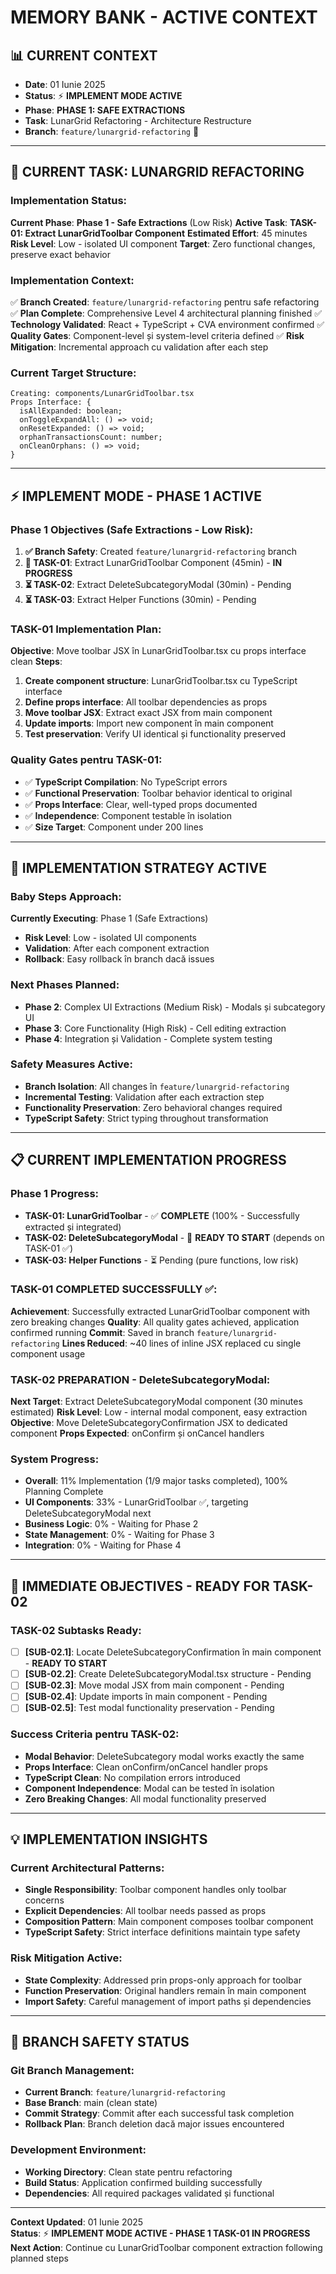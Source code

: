 # MEMORY BANK - ACTIVE CONTEXT

## 📊 **CURRENT CONTEXT**

- **Date**: 01 Iunie 2025
- **Status**: ⚡ **IMPLEMENT MODE ACTIVE**
- **Phase**: **PHASE 1: SAFE EXTRACTIONS**
- **Task**: LunarGrid Refactoring - Architecture Restructure
- **Branch**: `feature/lunargrid-refactoring` 🔀

---

## 🎯 **CURRENT TASK: LUNARGRID REFACTORING**

### **Implementation Status**:
**Current Phase**: **Phase 1 - Safe Extractions** (Low Risk)
**Active Task**: **TASK-01: Extract LunarGridToolbar Component** 
**Estimated Effort**: 45 minutes
**Risk Level**: Low - isolated UI component
**Target**: Zero functional changes, preserve exact behavior

### **Implementation Context**:
✅ **Branch Created**: `feature/lunargrid-refactoring` pentru safe refactoring
✅ **Plan Complete**: Comprehensive Level 4 architectural planning finished
✅ **Technology Validated**: React + TypeScript + CVA environment confirmed
✅ **Quality Gates**: Component-level și system-level criteria defined
✅ **Risk Mitigation**: Incremental approach cu validation after each step

### **Current Target Structure**:
```
Creating: components/LunarGridToolbar.tsx
Props Interface: {
  isAllExpanded: boolean;
  onToggleExpandAll: () => void;
  onResetExpanded: () => void;
  orphanTransactionsCount: number;
  onCleanOrphans: () => void;
}
```

---

## ⚡ **IMPLEMENT MODE - PHASE 1 ACTIVE**

### **Phase 1 Objectives** (Safe Extractions - Low Risk):
1. **✅ Branch Safety**: Created `feature/lunargrid-refactoring` branch
2. **🔄 TASK-01**: Extract LunarGridToolbar Component (45min) - **IN PROGRESS**
3. **⏳ TASK-02**: Extract DeleteSubcategoryModal (30min) - Pending
4. **⏳ TASK-03**: Extract Helper Functions (30min) - Pending

### **TASK-01 Implementation Plan**:
**Objective**: Move toolbar JSX în LunarGridToolbar.tsx cu props interface clean
**Steps**:
1. **Create component structure**: LunarGridToolbar.tsx cu TypeScript interface
2. **Define props interface**: All toolbar dependencies as props
3. **Move toolbar JSX**: Extract exact JSX from main component  
4. **Update imports**: Import new component în main component
5. **Test preservation**: Verify UI identical și functionality preserved

### **Quality Gates pentru TASK-01**:
- ✅ **TypeScript Compilation**: No TypeScript errors
- ✅ **Functional Preservation**: Toolbar behavior identical to original
- ✅ **Props Interface**: Clear, well-typed props documented
- ✅ **Independence**: Component testable în isolation
- ✅ **Size Target**: Component under 200 lines

---

## 🔧 **IMPLEMENTATION STRATEGY ACTIVE**

### **Baby Steps Approach**:
**Currently Executing**: Phase 1 (Safe Extractions)
- **Risk Level**: Low - isolated UI components
- **Validation**: After each component extraction
- **Rollback**: Easy rollback în branch dacă issues

### **Next Phases Planned**:
- **Phase 2**: Complex UI Extractions (Medium Risk) - Modals și subcategory UI
- **Phase 3**: Core Functionality (High Risk) - Cell editing extraction  
- **Phase 4**: Integration și Validation - Complete system testing

### **Safety Measures Active**:
- **Branch Isolation**: All changes în `feature/lunargrid-refactoring`
- **Incremental Testing**: Validation after each extraction step
- **Functionality Preservation**: Zero behavioral changes required
- **TypeScript Safety**: Strict typing throughout transformation

---

## 📋 **CURRENT IMPLEMENTATION PROGRESS**

### **Phase 1 Progress**:
- **TASK-01: LunarGridToolbar** - ✅ **COMPLETE** (100% - Successfully extracted și integrated)
- **TASK-02: DeleteSubcategoryModal** - 🔄 **READY TO START** (depends on TASK-01 ✅)
- **TASK-03: Helper Functions** - ⏳ Pending (pure functions, low risk)

### **TASK-01 COMPLETED SUCCESSFULLY** ✅:
**Achievement**: Successfully extracted LunarGridToolbar component with zero breaking changes
**Quality**: All quality gates achieved, application confirmed running
**Commit**: Saved in branch `feature/lunargrid-refactoring`
**Lines Reduced**: ~40 lines of inline JSX replaced cu single component usage

### **TASK-02 PREPARATION - DeleteSubcategoryModal**:
**Next Target**: Extract DeleteSubcategoryModal component (30 minutes estimated)
**Risk Level**: Low - internal modal component, easy extraction
**Objective**: Move DeleteSubcategoryConfirmation JSX to dedicated component
**Props Expected**: onConfirm și onCancel handlers

### **System Progress**:
- **Overall**: 11% Implementation (1/9 major tasks completed), 100% Planning Complete
- **UI Components**: 33% - LunarGridToolbar ✅, targeting DeleteSubcategoryModal next
- **Business Logic**: 0% - Waiting for Phase 2
- **State Management**: 0% - Waiting for Phase 3
- **Integration**: 0% - Waiting for Phase 4

---

## 🎯 **IMMEDIATE OBJECTIVES - READY FOR TASK-02**

### **TASK-02 Subtasks Ready**:
- [ ] **[SUB-02.1]**: Locate DeleteSubcategoryConfirmation în main component - **READY TO START**
- [ ] **[SUB-02.2]**: Create DeleteSubcategoryModal.tsx structure - Pending
- [ ] **[SUB-02.3]**: Move modal JSX from main component - Pending
- [ ] **[SUB-02.4]**: Update imports în main component - Pending
- [ ] **[SUB-02.5]**: Test modal functionality preservation - Pending

### **Success Criteria pentru TASK-02**:
- **Modal Behavior**: DeleteSubcategory modal works exactly the same
- **Props Interface**: Clean onConfirm/onCancel handler props
- **TypeScript Clean**: No compilation errors introduced
- **Component Independence**: Modal can be tested în isolation
- **Zero Breaking Changes**: All modal functionality preserved

---

## 💡 **IMPLEMENTATION INSIGHTS**

### **Current Architectural Patterns**:
- **Single Responsibility**: Toolbar component handles only toolbar concerns
- **Explicit Dependencies**: All toolbar needs passed as props
- **Composition Pattern**: Main component composes toolbar component
- **TypeScript Safety**: Strict interface definitions maintain type safety

### **Risk Mitigation Active**:
- **State Complexity**: Addressed prin props-only approach for toolbar
- **Function Preservation**: Original handlers remain în main component
- **Import Safety**: Careful management of import paths și dependencies

---

## 🔄 **BRANCH SAFETY STATUS**

### **Git Branch Management**:
- **Current Branch**: `feature/lunargrid-refactoring` 
- **Base Branch**: main (clean state)
- **Commit Strategy**: Commit after each successful task completion
- **Rollback Plan**: Branch deletion dacă major issues encountered

### **Development Environment**:
- **Working Directory**: Clean state pentru refactoring
- **Build Status**: Application confirmed building successfully
- **Dependencies**: All required packages validated și functional

---

**Context Updated**: 01 Iunie 2025  
**Status**: ⚡ **IMPLEMENT MODE ACTIVE - PHASE 1 TASK-01 IN PROGRESS**  
**Next Action**: Continue cu LunarGridToolbar component extraction following planned steps 